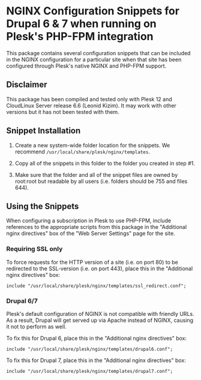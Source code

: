 # NGINX Configuration Snippets for Drupal 6 & 7 when running on Plesk's PHP-FPM integration
This package contains several configuration snippets that can be included in
the NGINX configuration for a particular site when that site has been configured
through Plesk's native NGINX and PHP-FPM support.

## Disclaimer
This package has been compiled and tested only with Plesk 12 and
CloudLinux Server release 6.6 (Leonid Kizim). It may work with other versions
but it has not been tested with them.

## Snippet Installation
1. Create a new system-wide folder location for the snippets. We recommend
   `/usr/local/share/plesk/nginx/templates`.
   
2. Copy all of the snippets in this folder to the folder you created in step #1.

3. Make sure that the folder and all of the snippet files are owned by root:root
   but readable by all users (i.e. folders should be 755 and files 644).
   
## Using the Snippets
When configuring a subscription in Plesk to use PHP-FPM, include references to
the appropriate scripts from this package in the "Additional nginx directives"
box of the "Web Server Settings" page for the site.

### Requiring SSL only
To force requests for the HTTP version of a site (i.e. on port 80) to be
redirected to the SSL-version (i.e. on port 443), place this in the
"Additional nginx directives" box:

    include "/usr/local/share/plesk/nginx/templates/ssl_redirect.conf";

### Drupal 6/7
Plesk's default configuration of NGINX is not compatible with friendly URLs.
As a result, Drupal will get served up via Apache instead of NGINX, causing it
not to perform as well.

To fix this for Drupal 6, place this in the "Additional nginx directives" box:

    include "/usr/local/share/plesk/nginx/templates/drupal6.conf";

To fix this for Drupal 7, place this in the "Additional nginx directives" box:

    include "/usr/local/share/plesk/nginx/templates/drupal7.conf";

